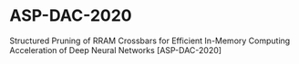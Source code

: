 # ASP-DAC-2020
Structured Pruning of RRAM Crossbars for Efficient In-Memory Computing Acceleration of Deep Neural Networks [ASP-DAC-2020]
